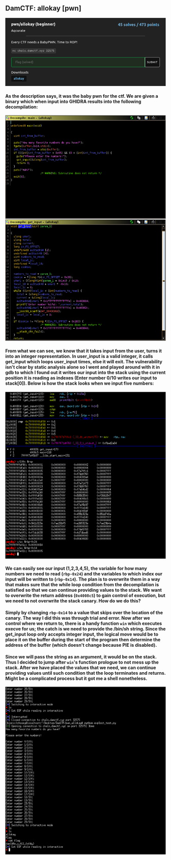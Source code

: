 ## DamCTF: allokay [pwn]
![](allokay_description.png)

#### As the description says, it was the baby pwn for the ctf. We are given a binary which when input into GHIDRA results into the following decompilation:
![](allokay_main.png)
![](allokay_getinput.png)

#### From what we can see, we know that it takes input from the user, turns it into an integer representation. In user_input is a valid integer, it calls get_input which loops user_input times, else it will exit. The vulnerability isn't clear by static analysis alone so I went and played around with it in gdb to which I found out it writes our input into the stack using the current position it is reading as indexes (Enter number 0/10 writes our input to stack[0]). Below is how the stack looks when we input five numbers:

![](allokay_gdb.png)

#### We can easily see our input (1,2,3,4,5), the variable for how many numbers we need to read (`rbp-0x24`) and the variables to which index our input will be written to (`rbp-0x14`). The plan is to overwrite them in a way that makes sure that the while loop condition from the decompilation is satisfied so that we can continue providing values to the stack. We want to overwrite the return address (`0x4008c5`) to gain control of execution, but we need to not overwrite the stack canary. How do we do this?

#### Simply by changing `rbp-0x14` to a value that skips over the location of the canary. The way I did this was through trial and error. Now after we control where we return to, there is a handy function `win` which executes execve for us; the catch is we need to provide the /bin/sh string. Since the get_input loop only accepts integer input, the logical move would be to place it on the buffer during the start of the program then determine the address of the buffer (which doesn't change because PIE is disabled).

#### Since we will pass the string as an argument, it would be on the stack. Thus I decided to jump after `win`'s function prologue to not mess up the stack. After we have placed the values that we need, we can continue providing values until such condition that the loop terminates and returns. Might be a complicated process but it got me a shell nonetheless. 

![](shell.png)